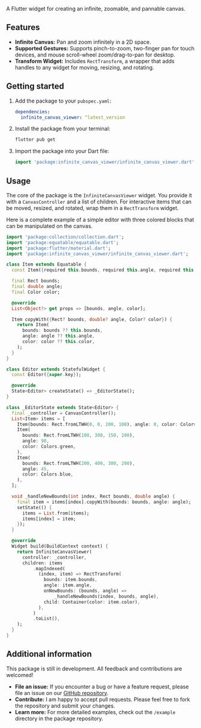 A Flutter widget for creating an infinite, zoomable, and pannable canvas.

## Features

- **Infinite Canvas:** Pan and zoom infinitely in a 2D space.
- **Supported Gestures:** Supports pinch-to-zoom, two-finger pan for touch devices, and mouse scroll-wheel zoom/drag-to-pan for desktop.
- **Transform Widget:** Includes `RectTransform`, a wrapper that adds handles to any widget for moving, resizing, and rotating.

## Getting started

1.  Add the package to your `pubspec.yaml`:

    ```yaml
    dependencies:
      infinite_canvas_viewer: ^latest_version
    ```

2.  Install the package from your terminal:

    ```sh
    flutter pub get
    ```

3.  Import the package into your Dart file:

    ```dart
    import 'package:infinite_canvas_viewer/infinite_canvas_viewer.dart';
    ```

## Usage

The core of the package is the `InfiniteCanvasViewer` widget. You provide it with a `CanvasController` and a list of children. For interactive items that can be moved, resized, and rotated, wrap them in a `RectTransform` widget.

Here is a complete example of a simple editor with three colored blocks that can be manipulated on the canvas.

```dart
import 'package:collection/collection.dart';
import 'package:equatable/equatable.dart';
import 'package:flutter/material.dart';
import 'package:infinite_canvas_viewer/infinite_canvas_viewer.dart';

class Item extends Equatable {
  const Item({required this.bounds, required this.angle, required this.color});

  final Rect bounds;
  final double angle;
  final Color color;

  @override
  List<Object?> get props => [bounds, angle, color];

  Item copyWith({Rect? bounds, double? angle, Color? color}) {
    return Item(
      bounds: bounds ?? this.bounds,
      angle: angle ?? this.angle,
      color: color ?? this.color,
    );
  }
}

class Editor extends StatefulWidget {
  const Editor({super.key});

  @override
  State<Editor> createState() => _EditorState();
}

class _EditorState extends State<Editor> {
  final _controller = CanvasController();
  List<Item> items = [
    Item(bounds: Rect.fromLTWH(0, 0, 200, 100), angle: 0, color: Colors.red),
    Item(
      bounds: Rect.fromLTWH(100, 300, 150, 200),
      angle: 90,
      color: Colors.green,
    ),
    Item(
      bounds: Rect.fromLTWH(200, 400, 300, 200),
      angle: 45,
      color: Colors.blue,
    ),
  ];

  void _handleNewBounds(int index, Rect bounds, double angle) {
    final item = items[index].copyWith(bounds: bounds, angle: angle);
    setState(() {
      items = List.from(items);
      items[index] = item;
    });
  }

  @override
  Widget build(BuildContext context) {
    return InfiniteCanvasViewer(
      controller: _controller,
      children: items
          .mapIndexed(
            (index, item) => RectTransform(
              bounds: item.bounds,
              angle: item.angle,
              onNewBounds: (bounds, angle) =>
                  _handleNewBounds(index, bounds, angle),
              child: Container(color: item.color),
            ),
          )
          .toList(),
    );
  }
}
```

## Additional information

This package is still in development. All feedback and contributions are welcomed!

-   **File an issue:** If you encounter a bug or have a feature request, please file an issue on our [GitHub repository](https://github.com/your-repo/infinite_canvas_viewer/issues).
-   **Contribute:** I am happy to accept pull requests. Please feel free to fork the repository and submit your changes.
-   **Learn more:** For more detailed examples, check out the `/example` directory in the package repository.
